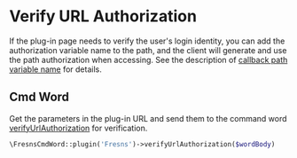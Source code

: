 # Verify URL Authorization

If the plug-in page needs to verify the user's login identity, you can add the authorization variable name to the path, and the client will generate and use the path authorization when accessing. See the description of [callback path variable name](../callback/variables.md) for details.

## Cmd Word

Get the parameters in the plug-in URL and send them to the command word [verifyUrlAuthorization](../../supports/cmd-word/basic.md#verifyUrlAuthorization) for verification.

```php
\FresnsCmdWord::plugin('Fresns')->verifyUrlAuthorization($wordBody)
```
